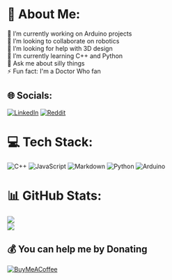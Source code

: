 # 💫 About Me:
🔭 I’m currently working on Arduino projects<br>👯 I’m looking to collaborate on robotics<br>🤝 I’m looking for help with 3D design<br>🌱 I’m currently learning C++ and Python<br>💬 Ask me about silly things<br>⚡ Fun fact: I'm a Doctor Who fan


## 🌐 Socials:
[![LinkedIn](https://img.shields.io/badge/LinkedIn-%230077B5.svg?logo=linkedin&logoColor=white)](https://linkedin.com/in/in/guilherme-velasquez-0a3a2b266/) [![Reddit](https://img.shields.io/badge/Reddit-%23FF4500.svg?logo=Reddit&logoColor=white)](https://reddit.com/user/foxyisnotsalt) 

# 💻 Tech Stack:
![C++](https://img.shields.io/badge/c++-%2300599C.svg?style=flat&logo=c%2B%2B&logoColor=white) ![JavaScript](https://img.shields.io/badge/javascript-%23323330.svg?style=flat&logo=javascript&logoColor=%23F7DF1E) ![Markdown](https://img.shields.io/badge/markdown-%23000000.svg?style=flat&logo=markdown&logoColor=white) ![Python](https://img.shields.io/badge/python-3670A0?style=flat&logo=python&logoColor=ffdd54) ![Arduino](https://img.shields.io/badge/-Arduino-00979D?style=flat&logo=Arduino&logoColor=white)
# 📊 GitHub Stats:
![](https://github-readme-stats.vercel.app/api?username=foxyisnotsalt&theme=radical&hide_border=false&include_all_commits=true&count_private=true)<br/>
![](https://github-readme-streak-stats.herokuapp.com/?user=foxyisnotsalt&theme=radical&hide_border=false)<br/>

  ## 💰 You can help me by Donating
  [![BuyMeACoffee](https://img.shields.io/badge/Buy%20Me%20a%20Coffee-ffdd00?style=for-the-badge&logo=buy-me-a-coffee&logoColor=black)](https://buymeacoffee.com/foxyisnotsalt) 

  
<!-- Proudly created with GPRM ( https://gprm.itsvg.in ) -->

